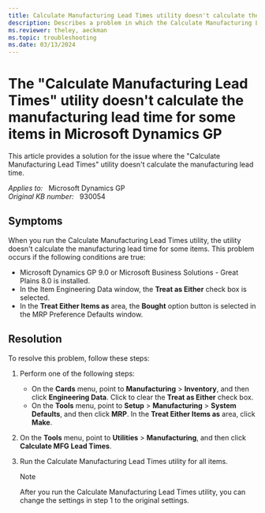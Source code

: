 ```yaml
---
title: Calculate Manufacturing Lead Times utility doesn't calculate the manufacturing lead time for some items in Microsoft Dynamics GP
description: Describes a problem in which the Calculate Manufacturing Lead Times utility doesn't calculate the manufacturing lead time for some items in Microsoft Dynamics. Provides a resolution.
ms.reviewer: theley, aeckman
ms.topic: troubleshooting
ms.date: 03/13/2024
---
```

# The "Calculate Manufacturing Lead Times" utility doesn't calculate the manufacturing lead time for some items in Microsoft Dynamics GP

This article provides a solution for the issue where the "Calculate Manufacturing Lead Times" utility doesn't calculate the manufacturing lead time.

_Applies to:_ &nbsp; Microsoft Dynamics GP  
_Original KB number:_ &nbsp; 930054

## Symptoms

When you run the Calculate Manufacturing Lead Times utility, the utility doesn't calculate the manufacturing lead time for some items. This problem occurs if the following conditions are true:

- Microsoft Dynamics GP 9.0 or Microsoft Business Solutions - Great Plains 8.0 is installed.
- In the Item Engineering Data window, the **Treat as Either** check box is selected.
- In the **Treat Either Items as** area, the **Bought** option button is selected in the MRP Preference Defaults window.

## Resolution

To resolve this problem, follow these steps:

1. Perform one of the following steps:
    - On the **Cards** menu, point to **Manufacturing** > **Inventory**, and then click **Engineering Data**. Click to clear the **Treat as Either** check box.
    - On the **Tools** menu, point to **Setup** > **Manufacturing** > **System Defaults**, and then click **MRP**. In the **Treat Either Items as** area, click **Make**.
2. On the **Tools** menu, point to **Utilities** > **Manufacturing**, and then click **Calculate MFG Lead Times**.
3. Run the Calculate Manufacturing Lead Times utility for all items.

    > [!NOTE]
    > After you run the Calculate Manufacturing Lead Times utility, you can change the settings in step 1 to the original settings.

